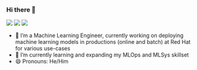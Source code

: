 ### Hi there 👋
![](https://img.shields.io/badge/MachineLearning-informational?style=flat&logo=<LOGO_NAME>&logoColor=white&color=2bbc8a)
![](https://img.shields.io/badge/MLOps-informational?style=flat&logo=<LOGO_NAME>&logoColor=white&color=2bbc8a)
![](https://img.shields.io/badge/MLSys-informational?style=flat&logo=<LOGO_NAME>&logoColor=white&color=2bbc8a)
<!--
**jagadeesh-h/jagadeesh-h** is a ✨ _special_ ✨ repository because its `README.md` (this file) appears on your GitHub profile.

Here are some ideas to get you started:

-->
- 🔭 I’m a Machine Learning Engineer, currently working on deploying machine learning models in productions (online and batch) at Red Hat for various use-cases 
- 🌱 I’m currently learning and expanding my MLOps and MLSys skillset
- 😄 Pronouns: He/Him
<!-- - 👯 I’m looking to collaborate on ...
- 🤔 I’m looking for help with ...
- 💬 Ask me about ...
- 📫 How to reach me: ...
- ⚡ Fun fact: ... -->
